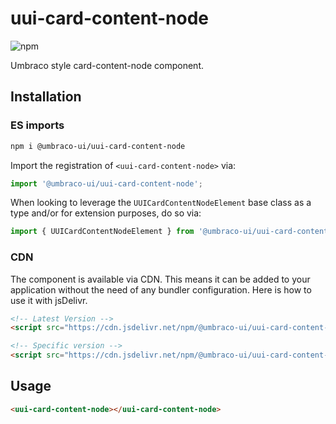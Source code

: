 # uui-card-content-node

![npm](https://img.shields.io/npm/v/@umbraco-ui/uui-card-content-node?logoColor=%231B264F)

Umbraco style card-content-node component.

## Installation

### ES imports

```zsh
npm i @umbraco-ui/uui-card-content-node
```

Import the registration of `<uui-card-content-node>` via:

```javascript
import '@umbraco-ui/uui-card-content-node';
```

When looking to leverage the `UUICardContentNodeElement` base class as a type and/or for extension purposes, do so via:

```javascript
import { UUICardContentNodeElement } from '@umbraco-ui/uui-card-content-node';
```

### CDN

The component is available via CDN. This means it can be added to your application without the need of any bundler configuration. Here is how to use it with jsDelivr.

```html
<!-- Latest Version -->
<script src="https://cdn.jsdelivr.net/npm/@umbraco-ui/uui-card-content-node@latest/dist/uui-card-content-node.min.js"></script>

<!-- Specific version -->
<script src="https://cdn.jsdelivr.net/npm/@umbraco-ui/uui-card-content-node@X.X.X/dist/uui-card-content-node.min.js"></script>
```

## Usage

```html
<uui-card-content-node></uui-card-content-node>
```
